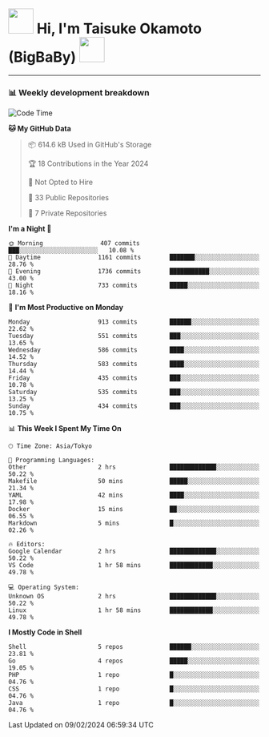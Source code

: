 <!-- Title -->
<h1>
    <img src="https://media.tenor.com/TlyRveJkgo4AAAAi/cloud-cloud-strife.gif" width="50"/> 
    Hi, I'm Taisuke Okamoto (BigBaBy) 
    <img src="https://media.tenor.com/TlyRveJkgo4AAAAi/cloud-cloud-strife.gif" width="50"/>
</h1>

---

<h3> 📊 Weekly development breakdown </h3>
<!-- waka-readme-stats -->

<!--START_SECTION:waka-->
![Code Time](http://img.shields.io/badge/Code%20Time-1%2C676%20hrs%2056%20mins-blue)

**🐱 My GitHub Data** 

> 📦 614.6 kB Used in GitHub's Storage 
 > 
> 🏆 18 Contributions in the Year 2024
 > 
> 🚫 Not Opted to Hire
 > 
> 📜 33 Public Repositories 
 > 
> 🔑 7 Private Repositories 
 > 
**I'm a Night 🦉** 

```text
🌞 Morning                407 commits         ███░░░░░░░░░░░░░░░░░░░░░░   10.08 % 
🌆 Daytime                1161 commits        ███████░░░░░░░░░░░░░░░░░░   28.76 % 
🌃 Evening                1736 commits        ███████████░░░░░░░░░░░░░░   43.00 % 
🌙 Night                  733 commits         █████░░░░░░░░░░░░░░░░░░░░   18.16 % 
```
📅 **I'm Most Productive on Monday** 

```text
Monday                   913 commits         ██████░░░░░░░░░░░░░░░░░░░   22.62 % 
Tuesday                  551 commits         ███░░░░░░░░░░░░░░░░░░░░░░   13.65 % 
Wednesday                586 commits         ████░░░░░░░░░░░░░░░░░░░░░   14.52 % 
Thursday                 583 commits         ████░░░░░░░░░░░░░░░░░░░░░   14.44 % 
Friday                   435 commits         ███░░░░░░░░░░░░░░░░░░░░░░   10.78 % 
Saturday                 535 commits         ███░░░░░░░░░░░░░░░░░░░░░░   13.25 % 
Sunday                   434 commits         ███░░░░░░░░░░░░░░░░░░░░░░   10.75 % 
```


📊 **This Week I Spent My Time On** 

```text
🕑︎ Time Zone: Asia/Tokyo

💬 Programming Languages: 
Other                    2 hrs               █████████████░░░░░░░░░░░░   50.22 % 
Makefile                 50 mins             █████░░░░░░░░░░░░░░░░░░░░   21.34 % 
YAML                     42 mins             ████░░░░░░░░░░░░░░░░░░░░░   17.98 % 
Docker                   15 mins             ██░░░░░░░░░░░░░░░░░░░░░░░   06.55 % 
Markdown                 5 mins              █░░░░░░░░░░░░░░░░░░░░░░░░   02.26 % 

🔥 Editors: 
Google Calendar          2 hrs               █████████████░░░░░░░░░░░░   50.22 % 
VS Code                  1 hr 58 mins        ████████████░░░░░░░░░░░░░   49.78 % 

💻 Operating System: 
Unknown OS               2 hrs               █████████████░░░░░░░░░░░░   50.22 % 
Linux                    1 hr 58 mins        ████████████░░░░░░░░░░░░░   49.78 % 
```

**I Mostly Code in Shell** 

```text
Shell                    5 repos             ██████░░░░░░░░░░░░░░░░░░░   23.81 % 
Go                       4 repos             █████░░░░░░░░░░░░░░░░░░░░   19.05 % 
PHP                      1 repo              █░░░░░░░░░░░░░░░░░░░░░░░░   04.76 % 
CSS                      1 repo              █░░░░░░░░░░░░░░░░░░░░░░░░   04.76 % 
Java                     1 repo              █░░░░░░░░░░░░░░░░░░░░░░░░   04.76 % 
```




 Last Updated on 09/02/2024 06:59:34 UTC
<!--END_SECTION:waka-->
